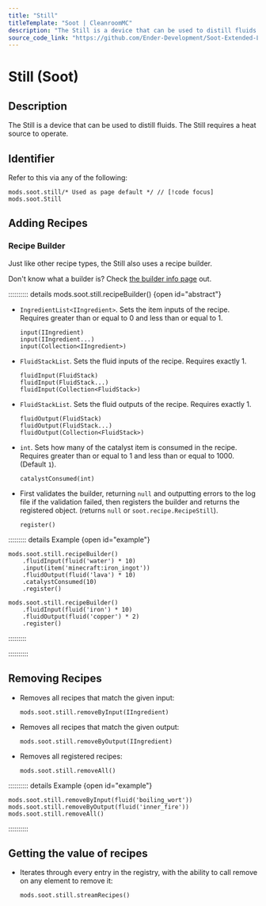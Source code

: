 ```yaml
---
title: "Still"
titleTemplate: "Soot | CleanroomMC"
description: "The Still is a device that can be used to distill fluids. The Still requires a heat source to operate."
source_code_link: "https://github.com/Ender-Development/Soot-Extended-Life/blob/master/src/main/java/soot/compat/groovyscript/Still.java"
---
```


# Still (Soot)

## Description

The Still is a device that can be used to distill fluids. The Still requires a heat source to operate.

## Identifier

Refer to this via any of the following:

```groovy:no-line-numbers {1}
mods.soot.still/* Used as page default */ // [!code focus]
mods.soot.Still
```


## Adding Recipes

### Recipe Builder

Just like other recipe types, the Still also uses a recipe builder.

Don't know what a builder is? Check [the builder info page](../../getting_started/builder.md) out.

:::::::::: details mods.soot.still.recipeBuilder() {open id="abstract"}
- `IngredientList<IIngredient>`. Sets the item inputs of the recipe. Requires greater than or equal to 0 and less than or equal to 1.

    ```groovy:no-line-numbers
    input(IIngredient)
    input(IIngredient...)
    input(Collection<IIngredient>)
    ```

- `FluidStackList`. Sets the fluid inputs of the recipe. Requires exactly 1.

    ```groovy:no-line-numbers
    fluidInput(FluidStack)
    fluidInput(FluidStack...)
    fluidInput(Collection<FluidStack>)
    ```

- `FluidStackList`. Sets the fluid outputs of the recipe. Requires exactly 1.

    ```groovy:no-line-numbers
    fluidOutput(FluidStack)
    fluidOutput(FluidStack...)
    fluidOutput(Collection<FluidStack>)
    ```

- `int`. Sets how many of the catalyst item is consumed in the recipe. Requires greater than or equal to 1 and less than or equal to 1000. (Default `1`).

    ```groovy:no-line-numbers
    catalystConsumed(int)
    ```

- First validates the builder, returning `null` and outputting errors to the log file if the validation failed, then registers the builder and returns the registered object. (returns `null` or `soot.recipe.RecipeStill`).

    ```groovy:no-line-numbers
    register()
    ```

::::::::: details Example {open id="example"}
```groovy:no-line-numbers
mods.soot.still.recipeBuilder()
    .fluidInput(fluid('water') * 10)
    .input(item('minecraft:iron_ingot'))
    .fluidOutput(fluid('lava') * 10)
    .catalystConsumed(10)
    .register()

mods.soot.still.recipeBuilder()
    .fluidInput(fluid('iron') * 10)
    .fluidOutput(fluid('copper') * 2)
    .register()
```

:::::::::

::::::::::

## Removing Recipes

- Removes all recipes that match the given input:

    ```groovy:no-line-numbers
    mods.soot.still.removeByInput(IIngredient)
    ```

- Removes all recipes that match the given output:

    ```groovy:no-line-numbers
    mods.soot.still.removeByOutput(IIngredient)
    ```

- Removes all registered recipes:

    ```groovy:no-line-numbers
    mods.soot.still.removeAll()
    ```

:::::::::: details Example {open id="example"}
```groovy:no-line-numbers
mods.soot.still.removeByInput(fluid('boiling_wort'))
mods.soot.still.removeByOutput(fluid('inner_fire'))
mods.soot.still.removeAll()
```

::::::::::

## Getting the value of recipes

- Iterates through every entry in the registry, with the ability to call remove on any element to remove it:

    ```groovy:no-line-numbers
    mods.soot.still.streamRecipes()
    ```
